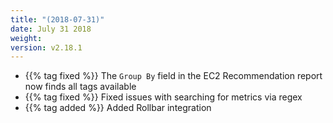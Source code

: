 ```yaml
---
title: "(2018-07-31)"
date: July 31 2018
weight:
version: v2.18.1
---
```


- {{% tag fixed %}} The `Group By` field in the EC2 Recommendation report now finds all tags available
- {{% tag fixed %}} Fixed issues with searching for metrics via regex
- {{% tag added %}} Added Rollbar integration
